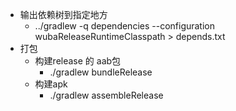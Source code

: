 - 输出依赖树到指定地方
	- ../gradlew -q dependencies --configuration wubaReleaseRuntimeClasspath > depends.txt
- 打包
	- 构建release 的 aab包
		- ./gradlew bundleRelease
	- 构建apk
		- ./gradlew assembleRelease
